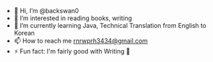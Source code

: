 - 👋 Hi, I’m @backswan0
- 👀 I’m interested in reading books, writing
- 🌱 I’m currently learning Java, Technical Translation from English to Korean
- 📫 How to reach me rnrwprh3434@gmail.com
- ⚡ Fun fact: I'm fairly good with Writing :pencil:

<!---
backswan0/backswan0 is a ✨ special ✨ repository because its `README.md` (this file) appears on your GitHub profile.
You can click the Preview link to take a look at your changes.
--->
